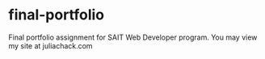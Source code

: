 # final-portfolio
Final portfolio assignment for SAIT Web Developer program. You may view my site at juliachack.com
